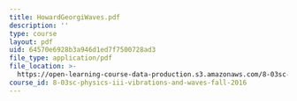 ```yaml
---
title: HowardGeorgiWaves.pdf
description: ''
type: course
layout: pdf
uid: 64570e6928b3a946d1ed7f7500728ad3
file_type: application/pdf
file_location: >-
  https://open-learning-course-data-production.s3.amazonaws.com/8-03sc-physics-iii-vibrations-and-waves-fall-2016/64570e6928b3a946d1ed7f7500728ad3_MIT8_03SCF16_Text_Ch2.pdf
course_id: 8-03sc-physics-iii-vibrations-and-waves-fall-2016
---
```

